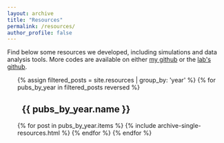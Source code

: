 ```yaml
---
layout: archive
title: "Resources"
permalink: /resources/
author_profile: false
---
```


Find below some resources we developed, including simulations and data analysis tools. More codes are available on either
<a href="https://github.com/mgirardis" target="_blank">my github</a> or the <a href="https://github.com/neuro-physics/" target="_blank">lab's github</a>.

<ul>
{% assign filtered_posts = site.resources | group_by: 'year' %}
{% for pubs_by_year in filtered_posts reversed %}
  <h2 class="toc-item-padding"><i class="fa fa-fw fa-calendar" aria-hidden="true"></i>&nbsp;&nbsp;{{ pubs_by_year.name }}</h2>
  {% for post in pubs_by_year.items %}
    {% include archive-single-resources.html %}
  {% endfor %}
{% endfor %}
</ul>